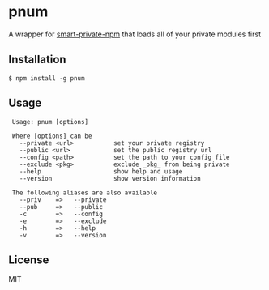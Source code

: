 # pnum

A wrapper for [smart-private-npm](https://github.com/nodejitsu/smart-private-npm) that loads all of your private modules first

## Installation

```
$ npm install -g pnum
```

## Usage

```
 Usage: pnum [options]

 Where [options] can be
   --private <url>           set your private registry
   --public <url>            set the public registry url
   --config <path>           set the path to your config file
   --exclude <pkg>           exclude _pkg_ from being private
   --help                    show help and usage
   --version                 show version information

 The following aliases are also available
   --priv    =>   --private
   --pub     =>   --public
   -c        =>   --config
   -e        =>   --exclude
   -h        =>   --help
   -v        =>   --version
```

## License

MIT
